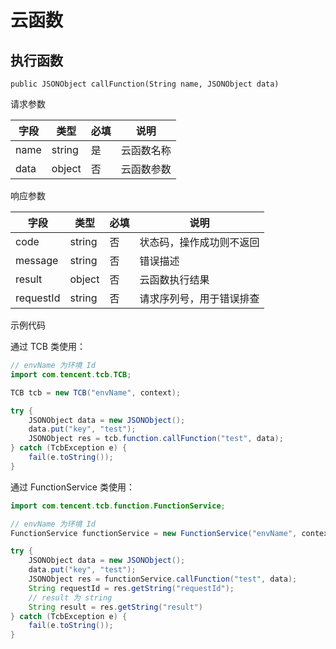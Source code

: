# 云函数

## 执行函数

`public JSONObject callFunction(String name, JSONObject data)`

请求参数

| 字段 | 类型 | 必填 | 说明
| --- | --- | --- | ---
| name | string | 是 | 云函数名称
| data | object | 否 | 云函数参数

响应参数

| 字段 | 类型 | 必填 | 说明
| --- | --- | --- | ---
| code | string | 否 | 状态码，操作成功则不返回
| message | string | 否 | 错误描述
| result | object | 否 | 云函数执行结果
| requestId | string | 否 | 请求序列号，用于错误排查

示例代码

通过 TCB 类使用：

```java
// envName 为环境 Id
import com.tencent.tcb.TCB;

TCB tcb = new TCB("envName", context);

try {
    JSONObject data = new JSONObject();
    data.put("key", "test");
    JSONObject res = tcb.function.callFunction("test", data);
} catch (TcbException e) {
    fail(e.toString());
}
```

通过 FunctionService 类使用：

```java
import com.tencent.tcb.function.FunctionService;

// envName 为环境 Id
FunctionService functionService = new FunctionService("envName", context);

try {
    JSONObject data = new JSONObject();
    data.put("key", "test");
    JSONObject res = functionService.callFunction("test", data);
    String requestId = res.getString("requestId");
    // result 为 string
    String result = res.getString("result")
} catch (TcbException e) {
    fail(e.toString());
}
```
